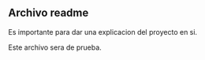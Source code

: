 ## Archivo readme
Es importante para dar una explicacion del proyecto en si.

Este archivo sera de prueba. 
